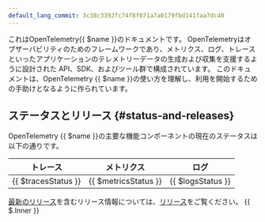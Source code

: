 ```yaml
---
default_lang_commit: 3c38c3392fc74f8f071a7a0179fbd141faa7dc40
---
```


これはOpenTelemetry{{ $name }}のドキュメントです。
OpenTelemetryはオブザーバビリティのためのフレームワークであり、メトリクス、ログ、トレースといったアプリケーションのテレメトリーデータの生成および収集を支援するように設計された API、SDK、およびツール群で構成されています。
このドキュメントは、OpenTelemetry {{ $name }}の使い方を理解し、利用を開始するための手助けとなるように作られています。

## ステータスとリリース {#status-and-releases}

OpenTelemetry {{ $name }}の主要な機能コンポーネントの現在のステータスは以下の通りです。

| トレース              | メトリクス              | ログ              |
| ------------------- | -------------------- | ----------------- |
| {{ $tracesStatus }} | {{ $metricsStatus }} | {{ $logsStatus }} |

[最新のリリース][latest release]を含むリリース情報については、[リリース][Releases]をご覧ください。
{{ $.Inner }}

[latest release]:
  <https://github.com/open-telemetry/opentelemetry-{{ $lang }}/releases/latest>
[Releases]:
  <https://github.com/open-telemetry/opentelemetry-{{ $lang }}/releases>
